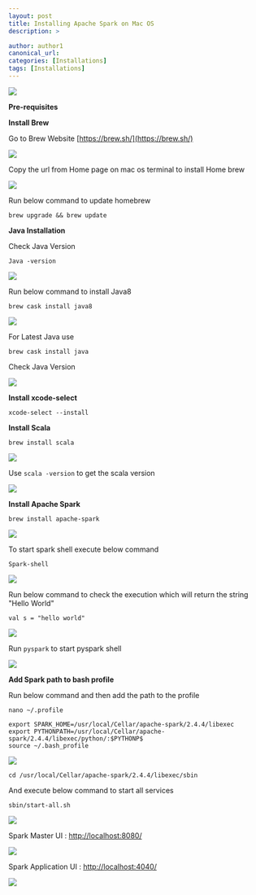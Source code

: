 ```yaml
---
layout: post
title: Installing Apache Spark on Mac OS
description: >

author: author1
canonical_url:
categories: [Installations]
tags: [Installations]
---
```

![](/beeranddiaper.com/images/apachesparkonmacos/11.png)

**Pre-requisites**

**Install Brew**

Go to Brew Website
[https://brew.sh/](https://brew.sh/)

![](/beeranddiaper.com/images/apachesparkonmacos/1.png)

Copy the url from Home page on mac os terminal to install Home brew

![](/beeranddiaper.com/images/apachesparkonmacos/2.png)

Run below command to update homebrew

    brew upgrade && brew update

**Java Installation**

Check Java Version

    Java -version

![](/beeranddiaper.com/images/apachesparkonmacos/3.png)

Run below command to install Java8

    brew cask install java8

![](/beeranddiaper.com/images/apachesparkonmacos/4.png)

For Latest Java use

    brew cask install java

Check Java Version

![](/beeranddiaper.com/images/apachesparkonmacos/5.png)


 **Install xcode-select**

    xcode-select --install

**Install Scala**

    brew install scala

![](/beeranddiaper.com/images/apachesparkonmacos/6.png)

Use `scala -version` to get the scala version

![](/beeranddiaper.com/images/apachesparkonmacos/7.png)


**Install Apache Spark**

    brew install apache-spark

![](/beeranddiaper.com/images/apachesparkonmacos/8.png)

To start spark shell execute below command

    Spark-shell

![](/beeranddiaper.com/images/apachesparkonmacos/9.png)

Run below command to check the execution which will return the string "Hello World"

    val s = "hello world"

![](/beeranddiaper.com/images/apachesparkonmacos/10.png)

Run `pyspark` to start pyspark shell

![](/beeranddiaper.com/images/apachesparkonmacos/11.png)

**Add Spark path to bash profile**


Run below command and then add the path to the profile

    nano ~/.profile

    export SPARK_HOME=/usr/local/Cellar/apache-spark/2.4.4/libexec
    export PYTHONPATH=/usr/local/Cellar/apache-spark/2.4.4/libexec/python/:$PYTHONP$
    source ~/.bash_profile

![](/beeranddiaper.com/images/apachesparkonmacos/12.png)

    cd /usr/local/Cellar/apache-spark/2.4.4/libexec/sbin

And execute below command to start all services

    sbin/start-all.sh

![](/beeranddiaper.com/images/apachesparkonmacos/13.png)

Spark Master UI : [http://localhost:8080/](http://localhost:8080/)

![](/beeranddiaper.com/images/apachesparkonmacos/14.png)

Spark Application UI : [http://localhost:4040/](http://localhost:4040/)

![](/beeranddiaper.com/images/apachesparkonmacos/15.png)
